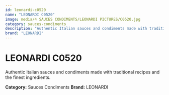 ```yaml
---
id: leonardi-c0520
name: "LEONARDI C0520"
image: media/4 SAUCES CONDIMENTS/LEONARDI PICTURES/C0520.jpg
category: sauces-condiments
description: "Authentic Italian sauces and condiments made with traditional recipes and the finest ingredients."
brand: "LEONARDI"
---
```


# LEONARDI C0520

Authentic Italian sauces and condiments made with traditional recipes and the finest ingredients.

**Category:** Sauces Condiments
**Brand:** LEONARDI
